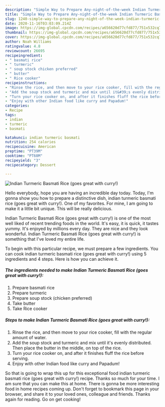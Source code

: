 ```yaml
---
description: "Simple Way to Prepare Any-night-of-the-week Indian Turmeric Basmati Rice (goes great with curry!)"
title: "Simple Way to Prepare Any-night-of-the-week Indian Turmeric Basmati Rice (goes great with curry!)"
slug: 1240-simple-way-to-prepare-any-night-of-the-week-indian-turmeric-basmati-rice-goes-great-with-curry
date: 2020-11-16T03:03:09.214Z
image: https://img-global.cpcdn.com/recipes/a656620d77cfd877/751x532cq70/indian-turmeric-basmati-rice-goes-great-with-curry-recipe-main-photo.jpg
thumbnail: https://img-global.cpcdn.com/recipes/a656620d77cfd877/751x532cq70/indian-turmeric-basmati-rice-goes-great-with-curry-recipe-main-photo.jpg
cover: https://img-global.cpcdn.com/recipes/a656620d77cfd877/751x532cq70/indian-turmeric-basmati-rice-goes-great-with-curry-recipe-main-photo.jpg
author: Noah Williams
ratingvalue: 4.8
reviewcount: 26695
recipeingredient:
- " basmati rice"
- " turmeric"
- " soup stock chicken preferred"
- " butter"
- " Rice cooker"
recipeinstructions:
- "Rinse the rice, and then move to your rice cooker, fill with the regular amount of water."
- "Add the soup stock and turmeric and mix until it&#39;s evenly distributed. Then place the butter in the middle, on top of the rice."
- "Turn your rice cooker on, and after it finishes fluff the rice before serving."
- "Enjoy with other Indian food like curry and Papadum!"
categories:
- Recipe
tags:
- indian
- turmeric
- basmati

katakunci: indian turmeric basmati 
nutrition: 254 calories
recipecuisine: American
preptime: "PT39M"
cooktime: "PT60M"
recipeyield: "3"
recipecategory: Dessert

---
```



![Indian Turmeric Basmati Rice (goes great with curry!)](https://img-global.cpcdn.com/recipes/a656620d77cfd877/751x532cq70/indian-turmeric-basmati-rice-goes-great-with-curry-recipe-main-photo.jpg)

Hello everybody, hope you are having an incredible day today. Today, I'm gonna show you how to prepare a distinctive dish, indian turmeric basmati rice (goes great with curry!). One of my favorites. For mine, I am going to make it a little bit unique. This will be really delicious.



Indian Turmeric Basmati Rice (goes great with curry!) is one of the most well liked of recent trending foods in the world. It's easy, it is quick, it tastes yummy. It's enjoyed by millions every day. They are nice and they look wonderful. Indian Turmeric Basmati Rice (goes great with curry!) is something that I've loved my entire life.


To begin with this particular recipe, we must prepare a few ingredients. You can cook indian turmeric basmati rice (goes great with curry!) using 5 ingredients and 4 steps. Here is how you can achieve it.

<!--inarticleads1-->

##### The ingredients needed to make Indian Turmeric Basmati Rice (goes great with curry!):

1. Prepare  basmati rice
1. Prepare  turmeric
1. Prepare  soup stock (chicken preferred)
1. Take  butter
1. Take  Rice cooker




<!--inarticleads2-->

##### Steps to make Indian Turmeric Basmati Rice (goes great with curry!):

1. Rinse the rice, and then move to your rice cooker, fill with the regular amount of water.
1. Add the soup stock and turmeric and mix until it&#39;s evenly distributed. Then place the butter in the middle, on top of the rice.
1. Turn your rice cooker on, and after it finishes fluff the rice before serving.
1. Enjoy with other Indian food like curry and Papadum!




So that is going to wrap this up for this exceptional food indian turmeric basmati rice (goes great with curry!) recipe. Thanks so much for your time. I am sure that you can make this at home. There is gonna be more interesting food in home recipes coming up. Don't forget to bookmark this page in your browser, and share it to your loved ones, colleague and friends. Thanks again for reading. Go on get cooking!
